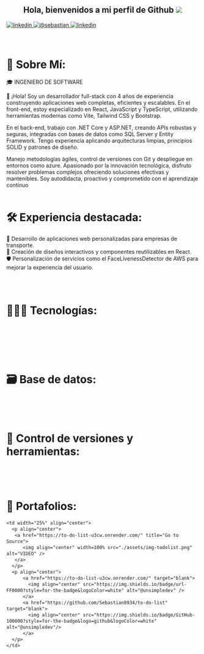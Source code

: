 
<div align="center">
  <h2> Hola, bienvenidos a mi perfil de Github <img src="https://github.com/abdoachhoubi/abdoachhoubi/blob/main/gifs/Hi.gif" width="30"></h2>
</div>

<div>
  <a href="https://linkedin.com/in/juan-sebastian-quiroz-soto" target="_blank">
    <img src=https://img.shields.io/badge/linkedin-%2300acee.svg?color=1DA1F2&style=for-the-badge&logo=linkedin&logoColor=white alt=linkedin style="margin-bottom: 5px;" />
  </a>
  <a href="mailto:jquirozsoto3@gmail.com" target="blank">
    <img src="https://img.shields.io/badge/Gmail-D14836?style=for-the-badge&logo=gmail&logoColor=white" alt="@sebastian"/>
  </a>
 <a href="https://wa.me/573147961800" target="_blank">
    <img src=https://img.shields.io/badge/whatsapp-239120?style=for-the-badge&logo=whatsapp&logoColor=white alt=linkedin style="margin-bottom: 5px;"/>
  </a>
</div>

</br>
</br>

# 💫 Sobre Mí:
<P>🎓 INGENIERO DE SOFTWARE </P>

👋 ¡Hola! Soy un desarrollador full-stack con 4 años de experiencia construyendo aplicaciones web completas, eficientes y escalables. En el front-end, estoy especializado en React, JavaScript y TypeScript, utilizando herramientas modernas como Vite, Tailwind CSS y Bootstrap.

En el back-end, trabajo con .NET Core y ASP.NET, creando APIs robustas y seguras, integradas con bases de datos como SQL Server y Entity Framework. Tengo experiencia aplicando arquitecturas limpias, principios SOLID y patrones de diseño.

Manejo metodologías ágiles, control de versiones con Git y despliegue en entornos como azure. Apasionado por la innovación tecnológica, disfruto resolver problemas complejos ofreciendo soluciones efectivas y mantenibles. Soy autodidacta, proactivo y comprometido con el aprendizaje continuo
</br>
</br>

# 🛠️ Experiencia destacada: </br>
🌟 Desarrollo de aplicaciones web personalizadas para empresas de transporte. </br>
🎨 Creación de diseños interactivos y componentes reutilizables en React. </br>
🛡️ Personalización de servicios como el FaceLivenessDetector de AWS para mejorar la experiencia del usuario.
<!-- 📦 Implementación de sistemas de ventas y herramientas para la mejora institucional. </br> -->
</br>
</br>

# 👨🏻‍💻 Tecnologías: </br>
<div>
  <img src="https://skillicons.dev/icons?i=react,express,net" alt="" />
</div>
<div>
  <img src="https://skillicons.dev/icons?i=javascript,typescript,html,css,cs" alt="" />
</div>
<div>
 <img src="https://skillicons.dev/icons?i=bootstrap,materialui,tailwind" alt="" />
</div>
<br/>
<br/>

# 🗃 Base de datos: </br>
<div>
  <img src="https://skillicons.dev/icons?i=mongodb,redis,sqlserver" alt="" />
</div>
<br/>
<br/>

# 🧰 Control de versiones y herramientas: </br>
<div>
  <img src="https://skillicons.dev/icons?i=git,github,postman,jest" alt="" />
</div>
<br/>
<br/>

# 🎨 Portafolios: </br>
<table align="left">
<tr border="none">

    <td width="25%" align="center">
      <p align="center">
       <a href="https://to-do-list-u3cw.onrender.com/" title="Go to Source">
          <img align="center" width=100% src="./assets/img-todolist.png" alt="VIDEO" />
       </a>
      </p>
      <p align="center">
          <a href="https://to-do-list-u3cw.onrender.com/" target="blank">
            <img align="center" src="https://img.shields.io/badge/url-FF0000?style=for-the-badge&logoColor=white" alt="@unsimpledev" />
          </a>
          <a href="https://github.com/Sebastian8934/to-do-list" target="blank">
            <img align="center" src="https://img.shields.io/badge/GitHub-100000?style=for-the-badge&logo=github&logoColor=white" alt="@unsimpledev"/>
          </a>
      </p>       
    </td>

</tr>
</table>
</br>
</br>

<!-- 
# 🏆 Certificaciones: </br>
</br>
</br>
--->
